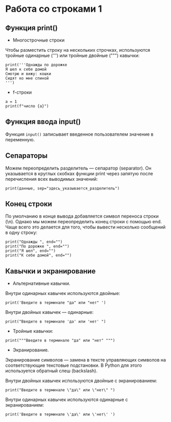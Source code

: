 # Работа со строками 1

## Функция print()

+ Многострочные строки

Чтобы разместить строку на нескольких строчках, используются тройные одинарные (''') или тройные двойные (""") кавычки:

```
print('''Однажды по дорожке
Я шел к себе домой 
Смотрю и вижу: кошки
Сидят ко мне спиной
''')
```

+ f-строки

```
a = 1
print(f"число {a}")
```
## Функция ввода input()

Функция ``input()`` записывает введенное пользователем значение в переменную.

## Сепараторы

Можем переопределить разделитель — сепаратор (separator). Он указывается в круглых скобках функции print через запятую после перечисления всех выводимых значений:

```
print(данные, sep="здесь_указывается_разделитель")
```

## Конец строки

По умолчанию в конце вывода добавляется символ переноса строки (\n). Однако мы можем переопределить конец строки с помощью end. Чаще всего это делается для того, чтобы вывести несколько сообщений в одну строку:

```
print("Однажды ", end="")
print("По дорожке ", end="")
print("Я шел", end="")
print("К себе домой", end="")
```
## Кавычки и экранирование

+ Альтернативные кавычки.

Внутри одинарных кавычек используются двойные:

```
print('Введите в терминале "да" или "нет" ')
```

Внутри двойных кавычек — одинарные:

```
print("Введите в терминале 'да' или 'нет' ")
```

+ Тройные кавычки:

```
print("""Введите в терминале "да" или "нет" """)
```

+ Экранирование.

Экранирование символов — замена в тексте управляющих символов на соответствующие текстовые подстановки. В Python для этого используется обратный слеш (backslash).

Внутри двойных кавычек используются двойные с экранированием:

```
print("Введите в терминале \"да\" или \"нет\" ")
```

Внутри одинарных кавычек используются одинарные с экранированием:

```
print('Введите в терминале \'да\' или \'нет\' ')
```